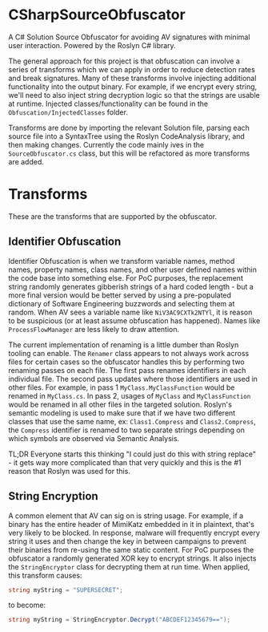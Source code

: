 # CSharpSourceObfuscator
A C# Solution Source Obfuscator for avoiding AV signatures with minimal user interaction. Powered by the Roslyn C# library.

The general approach for this project is that obfuscation can involve a series of transforms which we can apply in order to reduce detection rates and break signatures. Many of these transforms involve injecting additional functionality into the output binary. For example, if we encrypt every string, we'll need to also inject string decryption logic so that the strings are usable at runtime. Injected classes/functionality can be found in the `Obfuscation/InjectedClasses` folder.

Transforms are done by importing the relevant Solution file, parsing each source file into a SyntaxTree using the Roslyn CodeAnalysis library, and then making changes. Currently the code mainly ives in the `SourceObfuscator.cs` class, but this will be refactored as more transforms are added.

# Transforms
These are the transforms that are supported by the obfuscator.

## Identifier Obfuscation
Identifier Obfuscation is when we transform variable names, method names, property names, class names, and other user defined names within the code base into something else. For PoC purposes, the replacement string randomly generates gibberish strings of a hard coded length - but a more final version would be better served by using a pre-populated dictionary of Software Engineering buzzwords and selecting them at random. When AV sees a variable name like `NiV3AC9CXTk2NTYl`, it is reason to be suspicious (or at least assume obfuscation has happened). Names like `ProcessFlowManager` are less likely to draw attention.

The current implementation of renaming is a little dumber than Roslyn tooling can enable. The `Renamer` class appears to not always work across files for certain cases so the obfuscator handles this by performing two renaming passes on each file. The first pass renames identifiers in each individual file. The second pass updates where those identifiers are used in other files. For example, in pass 1 `MyClass.MyClassFunction` would be renamed in `MyClass.cs`. In pass 2, usages of `MyClass` and `MyClassFunction` would be renamed in all other files in the targeted solution. Roslyn's semantic modeling is used to make sure that if we have two different classes that use the same name, ex: `Class1.Compress` and `Class2.Compress`, the `Compress` identifier is renamed to two separate strings depending on which symbols are observed via Semantic Analysis.

TL;DR Everyone starts this thinking "I could just do this with string replace" - it gets way more complicated than that very quickly and this is the #1 reason that Roslyn was used for this.

## String Encryption
A common element that AV can sig on is string usage. For example, if a binary has the entire header of MimiKatz embedded in it in plaintext, that's very likely to be blocked. In response, malware will frequently encrypt every string it uses and then change the key in between campaigns to prevent their binaries from re-using the same static content. For PoC purposes the obfuscator a randomly generated XOR key to encrypt strings. It also injects the `StringEncryptor` class for decrypting them at run time. When applied, this transform causes:

~~~c#
string myString = "SUPERSECRET";
~~~

to become:

~~~c#
string myString = StringEncryptor.Decrypt("ABCDEF12345679==");
~~~
